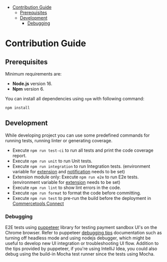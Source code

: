 <!-- START doctoc generated TOC please keep comment here to allow auto update -->
<!-- DON'T EDIT THIS SECTION, INSTEAD RE-RUN doctoc TO UPDATE -->
- [Contribution Guide](#contribution-guide)
  - [Prerequisites](#prerequisites)
  - [Development](#development)
    - [Debugging](#debugging)

<!-- END doctoc generated TOC please keep comment here to allow auto update -->

# Contribution Guide

## Prerequisites

Minimum requirements are:
 - **Node.js** version 16.
 - **Npm** version 6.
 
You can install all dependencies using `npm` with following command:

```
npm install
```

## Development
While developing project you can use some predefined commands for running tests, running linter or generating coverage. 

- Execute `npm run test-ci` to run all tests and print the code coverage report.
- Execute `npm run unit` to run Unit tests.
- Execute `npm run integration` to run Integration tests. (environment variable for [extension](../extension/docs/HowToRun.md#environment-variable) and [notification](../notification/docs/HowToRun.md#environment-variable) needs to be set)
- Extension module only: Execute `npm run e2e` to run E2e tests. (environment variable for [extension](../extension/docs/HowToRun.md#environment-variable) needs to be set)
- Execute `npm run lint` to show lint errors in the code.
- Execute `npm run format` to format the code before committing.
- Execute `npm run test` to pre-run the build before the deployment in [Commercetools Connect](https://docs.commercetools.com/connect)

### Debugging

E2E tests using [puppeteer](https://github.com/puppeteer/puppeteer) library for testing payment sandbox UI's on the Chrome browser. Refer to puppeteer [debugging tips](https://github.com/puppeteer/puppeteer#debugging-tips) documentation such as turning off headless mode and using nodejs debugger, which might be useful to develop new UI integration or troubleshooting UI flow.
Addition to the tips provided by puppeteer, if you're using IntelliJ Idea, you could also debug using the build-in Mocha test runner since the tests using Mocha.
